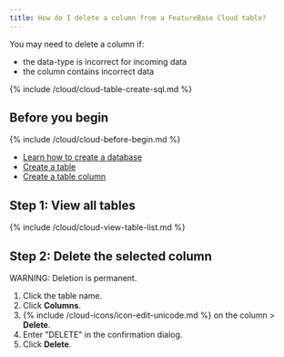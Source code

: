 ```yaml
---
title: How do I delete a column from a FeatureBase Cloud table?
---
```


You may need to delete a column if:
* the data-type is incorrect for incoming data
* the column contains incorrect data

{% include /cloud/cloud-table-create-sql.md %}

## Before you begin

{% include /cloud/cloud-before-begin.md %}
* [Learn how to create a database](/cloud/cloud-databases/cloud-db-create)
* [Create a table](/cloud/cloud-tables/cloud-table-create)
* [Create a table column](/cloud/cloud-tables/cloud-table-add-column)

## Step 1: View all tables

{% include /cloud/cloud-view-table-list.md %}

## Step 2: Delete the selected column

WARNING: Deletion is permanent.

1. Click the table name.
2. Click **Columns**.
3. {% include /cloud-icons/icon-edit-unicode.md %} on the column > **Delete**.
5. Enter "DELETE" in the confirmation dialog.
6. Click **Delete**.

